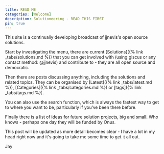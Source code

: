 ```yaml
---
title: READ ME
categories: [Welcome]
description: Solutioneering - READ THIS FIRST
pin: true
---
```

This site is a continually developing broadcast of jjnevis's open source solutions.

Start by investigating the menu, there are current [Solutions]({% link _tabs/solutions.md %}) that you can get involved with (using giscus or any contact method: @jjnevis) and contribute to - they are all open source and democratic.

Then there are posts discussing anything, including the solutions and related topics. They can be organised by 
[Latest]({% link _tabs/latest.md %}),
[Categories]({% link _tabs/categories.md %}) or 
[tags]({% link _tabs/tags.md %}).

You can also use the search function, which is always the fastest way to get to where you want to be, particularly if you've been there before.

Finally there is a list of ideas for future solution projects, big and small. Who knows - perhaps one day they will be funded by Onus.

This post will be updated as more detail becomes clear - I have a lot in my head right now and it's going to take me some time to get it all out.

Jay